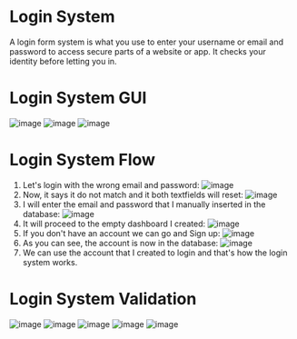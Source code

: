 # Login System

A login form system is what you use to enter your username or email and password to access secure parts of a website or app. It checks your identity before letting you in.

# Login System GUI
![image](https://github.com/khastunay/Login-System/assets/159407625/e4cb7e98-ad1b-4ed8-8661-57898bdaee2b)
![image](https://github.com/khastunay/Login-System/assets/159407625/33b98922-a5cd-4584-872a-87b52010a858)
![image](https://github.com/khastunay/Login-System/assets/159407625/ba9e1540-e0b9-407f-ad1f-f331eebe45ba)

# Login System Flow
1. Let's login with the wrong email and password: ![image](https://github.com/khastunay/Login-System/assets/159407625/44b96c17-c565-45d2-9d25-6e271feb289b)
2. Now, it says it do not match and it both textfields will reset: ![image](https://github.com/khastunay/Login-System/assets/159407625/0f3701d7-39ac-4df6-9cc0-a8487eaa935f)
3. I will enter the email and password that I manually inserted in the database: ![image](https://github.com/khastunay/Login-System/assets/159407625/e263a209-8169-45bc-be99-eb80dc309e35)
4. It will proceed to the empty dashboard I created: ![image](https://github.com/khastunay/Login-System/assets/159407625/78ac5956-f54b-4635-8c32-75737984f8bd)
5. If you don't have an account we can go and Sign up: ![image](https://github.com/khastunay/Login-System/assets/159407625/f0c9ecee-28e5-4ad9-b8c0-e4df6df283f0)
6. As you can see, the account is now in the database: ![image](https://github.com/khastunay/Login-System/assets/159407625/0f334bae-bb32-4e03-99d8-62be6dc31007)
7. We can use the account that I created to login and that's how the login system works.

# Login System Validation

![image](https://github.com/khastunay/Login-System/assets/159407625/333355f5-ff61-43f1-b518-c72ce788e6a0)
![image](https://github.com/khastunay/Login-System/assets/159407625/18409642-4ce5-4a6a-8e0b-057c3287504a)
![image](https://github.com/khastunay/Login-System/assets/159407625/6ccfce84-1bd3-4384-9eab-842e452c4bf9)
![image](https://github.com/khastunay/Login-System/assets/159407625/7c91059d-3e08-4243-8567-682cb3dd7677)
![image](https://github.com/khastunay/Login-System/assets/159407625/e4ca1c61-405f-4aac-b025-4625ddde8f8a)







